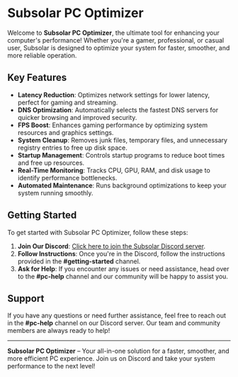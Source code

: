 # Subsolar PC Optimizer

Welcome to **Subsolar PC Optimizer**, the ultimate tool for enhancing your computer's performance! Whether you're a gamer, professional, or casual user, Subsolar is designed to optimize your system for faster, smoother, and more reliable operation.

## Key Features

- **Latency Reduction**: Optimizes network settings for lower latency, perfect for gaming and streaming.
- **DNS Optimization**: Automatically selects the fastest DNS servers for quicker browsing and improved security.
- **FPS Boost**: Enhances gaming performance by optimizing system resources and graphics settings.
- **System Cleanup**: Removes junk files, temporary files, and unnecessary registry entries to free up disk space.
- **Startup Management**: Controls startup programs to reduce boot times and free up resources.
- **Real-Time Monitoring**: Tracks CPU, GPU, RAM, and disk usage to identify performance bottlenecks.
- **Automated Maintenance**: Runs background optimizations to keep your system running smoothly.

## Getting Started

To get started with Subsolar PC Optimizer, follow these steps:

1. **Join Our Discord**: [Click here to join the Subsolar Discord server](https://discord.gg/u6XAwX8x).
2. **Follow Instructions**: Once you're in the Discord, follow the instructions provided in the **#getting-started** channel.
3. **Ask for Help**: If you encounter any issues or need assistance, head over to the **#pc-help** channel and our community will be happy to assist you.

## Support

If you have any questions or need further assistance, feel free to reach out in the **#pc-help** channel on our Discord server. Our team and community members are always ready to help!

---

**Subsolar PC Optimizer** – Your all-in-one solution for a faster, smoother, and more efficient PC experience. Join us on Discord and take your system performance to the next level!
